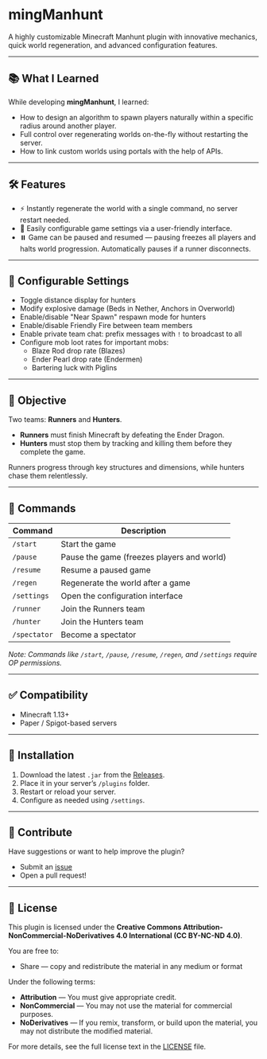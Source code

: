 # mingManhunt

A highly customizable Minecraft Manhunt plugin with innovative mechanics, quick world regeneration, and advanced configuration features.

---

## 📚 What I Learned

While developing **mingManhunt**, I learned:

- How to design an algorithm to spawn players naturally within a specific radius around another player.
- Full control over regenerating worlds on-the-fly without restarting the server.
- How to link custom worlds using portals with the help of APIs.

---

## 🛠️ Features

- ⚡ Instantly regenerate the world with a single command, no server restart needed.
- 🔧 Easily configurable game settings via a user-friendly interface.
- ⏸️ Game can be paused and resumed — pausing freezes all players and halts world progression. Automatically pauses if a runner disconnects.

---

## 🔧 Configurable Settings

- Toggle distance display for hunters
- Modify explosive damage (Beds in Nether, Anchors in Overworld)
- Enable/disable "Near Spawn" respawn mode for hunters
- Enable/disable Friendly Fire between team members
- Enable private team chat: prefix messages with `!` to broadcast to all
- Configure mob loot rates for important mobs:
  - Blaze Rod drop rate (Blazes)
  - Ender Pearl drop rate (Endermen)
  - Bartering luck with Piglins

---

## 🎯 Objective

Two teams: **Runners** and **Hunters**.

- **Runners** must finish Minecraft by defeating the Ender Dragon.
- **Hunters** must stop them by tracking and killing them before they complete the game.

Runners progress through key structures and dimensions, while hunters chase them relentlessly.

---

## 💬 Commands

| Command            | Description                                                  |
|--------------------|--------------------------------------------------------------|
| `/start`           | Start the game                                               |
| `/pause`           | Pause the game (freezes players and world)                  |
| `/resume`          | Resume a paused game                                         |
| `/regen`           | Regenerate the world after a game                            |
| `/settings`        | Open the configuration interface                            |
| `/runner`          | Join the Runners team                                        |
| `/hunter`          | Join the Hunters team                                        |
| `/spectator`       | Become a spectator                                           |

*Note: Commands like `/start`, `/pause`, `/resume`, `/regen`, and `/settings` require OP permissions.*

---

## ✅ Compatibility

- Minecraft 1.13+
- Paper / Spigot-based servers

---

## 📂 Installation

1. Download the latest `.jar` from the [Releases](https://github.com/mingolino/mingManhunt/releases).
2. Place it in your server’s `/plugins` folder.
3. Restart or reload your server.
4. Configure as needed using `/settings`.

---

## 🤝 Contribute

Have suggestions or want to help improve the plugin?
- Submit an [issue](https://github.com/mingolino/mingManhunt/issues)
- Open a pull request!

---

## 📄 License

This plugin is licensed under the **Creative Commons Attribution-NonCommercial-NoDerivatives 4.0 International (CC BY-NC-ND 4.0)**.

You are free to:
- Share — copy and redistribute the material in any medium or format

Under the following terms:
- **Attribution** — You must give appropriate credit.
- **NonCommercial** — You may not use the material for commercial purposes.
- **NoDerivatives** — If you remix, transform, or build upon the material, you may not distribute the modified material.

For more details, see the full license text in the [LICENSE](https://github.com/mingolino/mingManhunt/edit/main/LICENSE) file.
